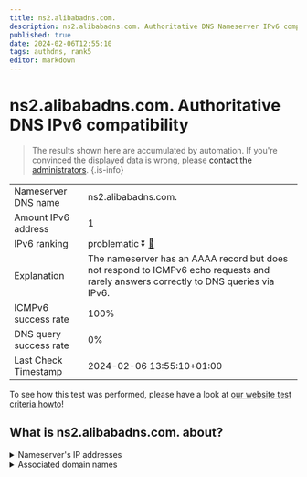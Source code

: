 ```yaml
---
title: ns2.alibabadns.com.
description: ns2.alibabadns.com. Authoritative DNS Nameserver IPv6 compatibility
published: true
date: 2024-02-06T12:55:10
tags: authdns, rank5
editor: markdown
---
```


# ns2.alibabadns.com. Authoritative DNS IPv6 compatibility

> The results shown here are accumulated by automation. If you're convinced the displayed data is wrong, please [contact the administrators](/howto/chat). 
{.is-info}




|   |   |
| - | - |
| Nameserver DNS name | ns2.alibabadns.com.
| Amount IPv6 address | 1
| IPv6 ranking | problematic :arrow_double_down: [🔗](/howto/ranking) |
| Explanation | The nameserver has an AAAA record but does not respond to ICMPv6 echo requests and rarely answers correctly to DNS queries via IPv6. |
| ICMPv6 success rate | 100%|
| DNS query success rate | 0% |
| Last Check Timestamp | 2024-02-06 13:55:10+01:00 |

To see how this test was performed, please have a look at [our website test criteria howto](/howto/testcriteria/authdns)!


## What is ns2.alibabadns.com. about?




<details>
<summary>Nameserver's IP addresses</summary>

2401:b180:4100::2

</details>



<details>
<summary>Associated domain names</summary>

www.alibaba.com

www.aliexpress.com

</details>
